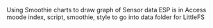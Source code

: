 Using Smoothie charts to draw graph of Sensor data
ESP is in Access moode
index, script, smoothie, style to go into data folder for LittleFS
